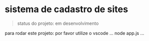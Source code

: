 <h1>sistema de cadastro de sites</h1>

>status do projeto: em desenvolvimento

para rodar este projeto: por favor utilize o vscode
...
node app.js
...
